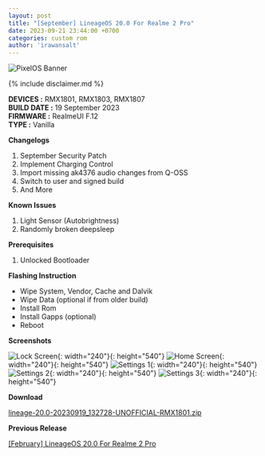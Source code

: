 ```yaml
---
layout: post
title: "[September] LineageOS 20.0 For Realme 2 Pro"
date: 2023-09-21 23:44:00 +0700
categories: custom rom
author: 'irawansalt'
---
```

![PixelOS Banner](/assets/images/banner/lineageos.jpeg)

{% include disclaimer.md %}

**DEVICES :** RMX1801, RMX1803, RMX1807<br>
**BUILD DATE :** 19 September 2023<br>
**FIRMWARE :** RealmeUI F.12<br>
**TYPE :** Vanilla

**Changelogs**
<ol>
    <li>September Security Patch</li>
    <li>Implement Charging Control</li>
    <li>Import missing ak4376 audio changes from Q-OSS</li>
    <li>Switch to user and signed build</li>
    <li>And More</li>
</ol>

**Known Issues**
<ol>
    <li>Light Sensor (Autobrightness)</li>
    <li>Randomly broken deepsleep</li>
</ol>

**Prerequisites**
<ol>
    <li>Unlocked Bootloader</li>
</ol>

**Flashing Instruction**
<ul>
    <li>Wipe System, Vendor, Cache and Dalvik</li>
    <li>Wipe Data (optional if from older build)</li>
    <li>Install Rom</li>
    <li>Install Gapps (optional)</li>
    <li>Reboot</li>
</ul>

**Screenshots**

![Lock Screen](/assets/images/screenshots/2023/September/21/lineageos_rmx1801_1.png){: width="240"}{: height="540"}
![Home Screen](/assets/images/screenshots/2023/September/21/lineageos_rmx1801_2.png){: width="240"}{: height="540"}
![Settings 1](/assets/images/screenshots/2023/September/21/lineageos_rmx1801_3.png){: width="240"}{: height="540"}
![Settings 2](/assets/images/screenshots/2023/September/21/lineageos_rmx1801_4.png){: width="240"}{: height="540"}
![Settings 3](/assets/images/screenshots/2023/September/21/lineageos_rmx1801_5.png){: width="240"}{: height="540"}

**Download**

[lineage-20.0-20230919_132728-UNOFFICIAL-RMX1801.zip](https://github.com/Irawans-Android-Lab/device_realme_RMX1801/releases/download/LOS-20.0-SEP23/lineage-20.0-20230919_132728-UNOFFICIAL-RMX1801.zip)

**Previous Release**

[[February] LineageOS 20.0 For Realme 2 Pro](/custom/rom/2023/02/09/lineageos-rmx1801.html)

